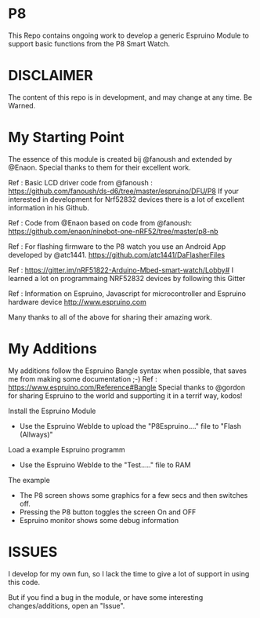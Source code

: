 # P8


This Repo contains ongoing work to develop a generic Espruino Module to support basic functions from the P8 Smart Watch.


DISCLAIMER
===========
The content of this repo is in development, and may change at any time. Be Warned.

My Starting Point
==================
The essence of this module is created bij @fanoush and extended by @Enaon.
Special thanks to them for their excellent work.

Ref : Basic LCD driver code from @fanoush :
https://github.com/fanoush/ds-d6/tree/master/espruino/DFU/P8
If your interested in development for Nrf52832 devices there is a lot of excellent information in his Github.

Ref : Code from @Enaon based on code from @fanoush:
https://github.com/enaon/ninebot-one-nRF52/tree/master/p8-nb

Ref : For flashing firmware to the P8 watch you use an Android App developed by @atc1441.
https://github.com/atc1441/DaFlasherFiles

Ref : https://gitter.im/nRF51822-Arduino-Mbed-smart-watch/Lobby#
I learned a lot on programmaing NRF52832 devices by following this Gitter

Ref : Information on Espruino, Javascript for microcontroller and Espruino hardware device
http://www.espruino.com

Many thanks to all of the above for sharing their amazing work.

My Additions
=============
My additions follow the Espruino Bangle syntax when possible, that saves me from making some documentation ;-)
Ref : https://www.espruino.com/Reference#Bangle
Special thanks to @gordon for sharing Espruino to the world and supporting it in a terrif way, kodos!

Install the Espruino Module
- Use the Espruino WebIde to upload the "P8Espruino...." file to "Flash (Allways)"

Load a example Espruino programm
- Use the Espruino WebIde to the "Test....." file to RAM

The example
- The P8 screen shows some graphics for a few secs and then switches off.
- Pressing the P8 button toggles the screen On and OFF
- Espruino monitor shows some debug information

ISSUES
=======
I develop for my own fun, so I lack the time to give a lot of support in using this code.

But if you find a bug in the module, or have some interesting changes/additions, open an "Issue".
